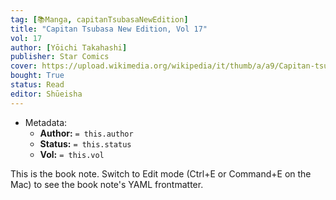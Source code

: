 ```yaml
---
tag: [📚Manga, capitanTsubasaNewEdition]
title: "Capitan Tsubasa New Edition, Vol 17"
vol: 17
author: [Yōichi Takahashi]
publisher: Star Comics
cover: https://upload.wikimedia.org/wikipedia/it/thumb/a/a9/Capitan-tsubasa.jpg/1280px-Capitan-tsubasa.jpg
bought: True
status: Read
editor: Shūeisha
---
```



- Metadata:
	- **Author:** `= this.author`
	- **Status:** `= this.status`
	- **Vol:** `= this.vol`

This is the book note. Switch to Edit mode (Ctrl+E or Command+E on the Mac) to see the book note's YAML frontmatter.